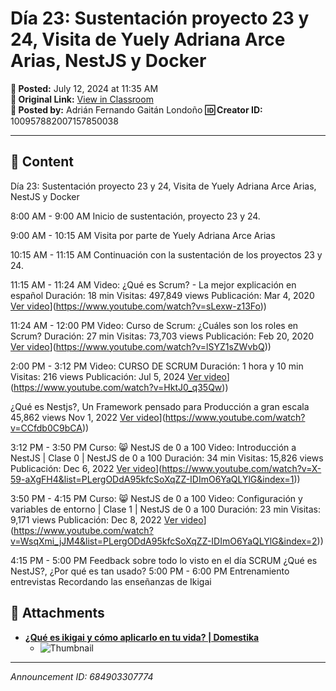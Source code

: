 # Día 23: Sustentación proyecto 23 y 24, Visita de Yuely Adriana Arce Arias, NestJS y  Docker

**📅 Posted:** July 12, 2024 at 11:35 AM  
**🔗 Original Link:** [View in Classroom](https://classroom.google.com/c/Njk1MDgxNzAyMTIx/p/Njg0OTAzMzA3Nzc0)  
**👤 Posted by:** Adrián Fernando Gaitán Londoño
**🆔 Creator ID:** 100957882007157850038

---

## 📝 Content

Día 23: Sustentación proyecto 23 y 24, Visita de Yuely Adriana Arce Arias, NestJS y  Docker

8:00 AM - 9:00 AM
Inicio de sustentación, proyecto 23 y 24.

9:00 AM - 10:15 AM
Visita por parte de Yuely Adriana Arce Arias

10:15 AM - 11:15 AM
Continuación con la sustentación de los proyectos 23 y 24.

11:15 AM - 11:24 AM
Video: ¿Qué es Scrum? - La mejor explicación en español
Duración: 18 min
Visitas: 497,849 views
Publicación: Mar 4, 2020
[Ver video]([https://www.youtube.com/watch?v=sLexw-z13Fo)](https://www.youtube.com/watch?v=sLexw-z13Fo))

11:24 AM - 12:00 PM
Video: Curso de Scrum: ¿Cuáles son los roles en Scrum?
Duración: 27 min
Visitas: 73,703 views
Publicación: Feb 20, 2020
[Ver video]([https://www.youtube.com/watch?v=lSYZ1sZWvbQ)](https://www.youtube.com/watch?v=lSYZ1sZWvbQ))

2:00 PM - 3:12 PM
Video: CURSO DE SCRUM
Duración: 1 hora y 10 min
Visitas: 216 views
Publicación: Jul 5, 2024
[Ver video]([https://www.youtube.com/watch?v=HktJ0_q35Qw)](https://www.youtube.com/watch?v=HktJ0_q35Qw))

¿Qué es Nestjs?, Un Framework pensado para Producción a gran escala
45,862 views  Nov 1, 2022
[Ver video]([https://www.youtube.com/watch?v=CCfdb0C9bCA)](https://www.youtube.com/watch?v=CCfdb0C9bCA))

3:12 PM - 3:50 PM
Curso: 😸 NestJS de 0 a 100
Video: Introducción a NestJS | Clase 0 | NestJS de 0 a 100
Duración: 34 min
Visitas: 15,826 views
Publicación: Dec 6, 2022
[Ver video]([https://www.youtube.com/watch?v=X-59-aXgFH4&list=PLergODdA95kfcSoXqZZ-IDImO6YaQLYlG&index=1)](https://www.youtube.com/watch?v=X-59-aXgFH4&list=PLergODdA95kfcSoXqZZ-IDImO6YaQLYlG&index=1))

3:50 PM - 4:15 PM
Curso: 😸 NestJS de 0 a 100
Video: Configuración y variables de entorno | Clase 1 | NestJS de 0 a 100
Duración: 23 min
Visitas: 9,171 views
Publicación: Dec 8, 2022
[Ver video]([https://www.youtube.com/watch?v=WsqXmi_jJM4&list=PLergODdA95kfcSoXqZZ-IDImO6YaQLYlG&index=2)](https://www.youtube.com/watch?v=WsqXmi_jJM4&list=PLergODdA95kfcSoXqZZ-IDImO6YaQLYlG&index=2))

4:15 PM - 5:00 PM
Feedback sobre todo lo visto en el día
SCRUM
¿Qué es NestJS?, ¿Por qué es tan usado?
5:00 PM - 6:00 PM
Entrenamiento entrevistas
Recordando las enseñanzas de Ikigai


## 📎 Attachments

- **[¿Qué es ikigai y cómo aplicarlo en tu vida? | Domestika](https://www.domestika.org/es/blog/9863-que-es-ikigai-y-como-aplicarlo-en-tu-vida?authuser=1)**
  - ![Thumbnail](https://classroom.google.com/webthumbnail?url=https://www.domestika.org/es/blog/9863-que-es-ikigai-y-como-aplicarlo-en-tu-vida?authuser%3D1)



---

*Announcement ID: 684903307774*

